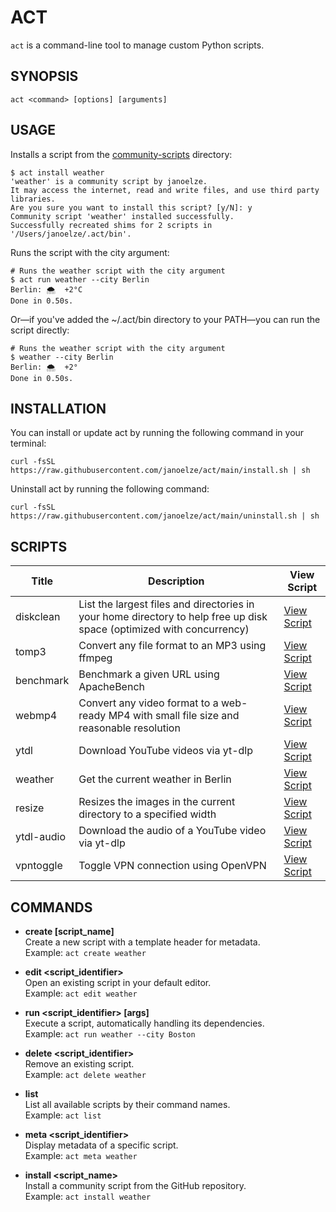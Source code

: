 # ACT

`act` is a command-line tool to manage custom Python scripts.

## SYNOPSIS

    act <command> [options] [arguments]

## USAGE

Installs a script from the [community-scripts](https://github.com/janoelze/act/tree/main/community-scripts) directory:


```shell
$ act install weather
'weather' is a community script by janoelze.
It may access the internet, read and write files, and use third party libraries.
Are you sure you want to install this script? [y/N]: y
Community script 'weather' installed successfully.
Successfully recreated shims for 2 scripts in '/Users/janoelze/.act/bin'.
```

Runs the script with the city argument:

```shell
# Runs the weather script with the city argument
$ act run weather --city Berlin
Berlin: 🌨  +2°C
Done in 0.50s.
```

Or—if you've added the ~/.act/bin directory to your PATH—you can run the script directly:

```shell
# Runs the weather script with the city argument
$ weather --city Berlin
Berlin: 🌨  +2°
Done in 0.50s.
```

## INSTALLATION

You can install or update act by running the following command in your terminal:

```shell
curl -fsSL https://raw.githubusercontent.com/janoelze/act/main/install.sh | sh
```

Uninstall act by running the following command:

```shell
curl -fsSL https://raw.githubusercontent.com/janoelze/act/main/uninstall.sh | sh
```

## SCRIPTS

<!-- ACT_SCRIPTS_START -->
| Title | Description | View Script |
| --- | --- | --- |
| diskclean | List the largest files and directories in your home directory to help free up disk space (optimized with concurrency) | [View Script](./community-scripts/diskclean.py) |
| tomp3 | Convert any file format to an MP3 using ffmpeg | [View Script](./community-scripts/tomp3.py) |
| benchmark | Benchmark a given URL using ApacheBench | [View Script](./community-scripts/benchmark.py) |
| webmp4 | Convert any video format to a web-ready MP4 with small file size and reasonable resolution | [View Script](./community-scripts/webmp4.py) |
| ytdl | Download YouTube videos via yt-dlp | [View Script](./community-scripts/ytdl.py) |
| weather | Get the current weather in Berlin | [View Script](./community-scripts/weather.py) |
| resize | Resizes the images in the current directory to a specified width | [View Script](./community-scripts/resize.py) |
| ytdl-audio | Download the audio of a YouTube video via yt-dlp | [View Script](./community-scripts/ytdl-audio.py) |
| vpntoggle | Toggle VPN connection using OpenVPN | [View Script](./community-scripts/vpntoggle.py) |
<!-- ACT_SCRIPTS_END -->

## COMMANDS

- **create [script_name]**  
  Create a new script with a template header for metadata.  
  Example: `act create weather`

- **edit <script_identifier>**  
  Open an existing script in your default editor.  
  Example: `act edit weather`

- **run <script_identifier> [args]**  
  Execute a script, automatically handling its dependencies.  
  Example: `act run weather --city Boston`

- **delete <script_identifier>**  
  Remove an existing script.  
  Example: `act delete weather`

- **list**  
  List all available scripts by their command names.  
  Example: `act list`

- **meta <script_identifier>**  
  Display metadata of a specific script.  
  Example: `act meta weather`

- **install <script_name>**  
  Install a community script from the GitHub repository.  
  Example: `act install weather`